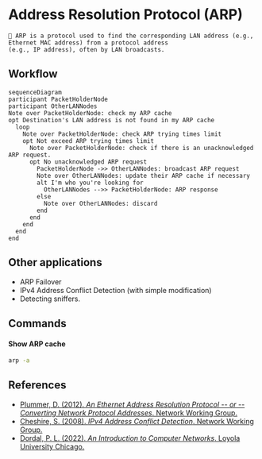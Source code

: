 # Address Resolution Protocol (ARP)
```
📖 ARP is a protocol used to find the corresponding LAN address (e.g., Ethernet MAC address) from a protocol address
(e.g., IP address), often by LAN broadcasts.
```
## Workflow
```mermaid
sequenceDiagram
participant PacketHolderNode
participant OtherLANNodes
Note over PacketHolderNode: check my ARP cache
opt Destination's LAN address is not found in my ARP cache
  loop
    Note over PacketHolderNode: check ARP trying times limit
    opt Not exceed ARP trying times limit
      Note over PacketHolderNode: check if there is an unacknowledged ARP request.
      opt No unacknowledged ARP request
        PacketHolderNode ->> OtherLANNodes: broadcast ARP request
        Note over OtherLANNodes: update their ARP cache if necessary
        alt I'm who you're looking for
          OtherLANNodes -->> PacketHolderNode: ARP response
        else
          Note over OtherLANNodes: discard
        end
      end
    end
  end
end

```
## Other applications
- ARP Failover
- IPv4 Address Conflict Detection (with simple modification)
- Detecting sniffers.
## Commands
#### Show ARP cache
```sh
arp -a
```
## References
- [Plummer, D. (2012). *An Ethernet Address Resolution Protocol -- or -- Converting Network Protocol Addresses*. Network Working Group.](https://datatracker.ietf.org/doc/html/rfc826)
- [Cheshire, S. (2008). *IPv4 Address Conflict Detection*. Network Working Group.](https://datatracker.ietf.org/doc/html/rfc5227)
- [Dordal, P. L. (2022). *An Introduction to Computer Networks*. Loyola University Chicago.](http://intronetworks.cs.luc.edu/)
